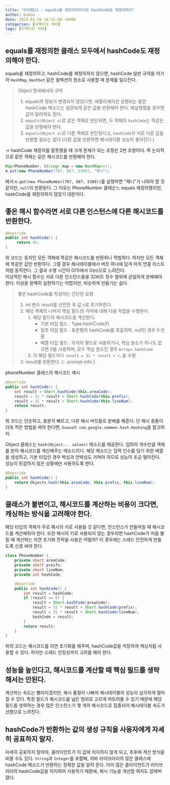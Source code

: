 ```yaml
---
title: "아이템11 : equals를 재정의하려거든 hashCode도 재정의하라"
author: bumoo
date: 2023-01-28 18:51:00 +0900
categories: [이펙티브 자바]
tags: [이펙티브 자바]
---
```



## equals를 재정의한 클래스 모두에서 hashCode도 재정의해야 한다.
equals를 재정의하고, hashCode를 재정의하지 않으면, hashCode 일반 규약을 어기어 `HashMap`, `HashSet` 같은 컬렉션의 원소로 사용할 때 문제를 일으킨다.

> Object 명세에서의 규약
> 1. equals의 정보가 변경되지 않았다면, 애플리케이션 실행되는 동안 hashCode 메소드는 일관되게 같은 값을 반환해야 한다. 재실행했을 경우엔 값이 달라져도 된다.
> 2. `equals(Object o)`로 같은 객체로 판단되면, 두 객체의 `hashCode`는 똑같은 값을 반환해야 한다.
> 3. `equals(Object o)`로 다른 객체로 판단된다고, `hashCode`가 서로 다른 값을 반환할 필요는 없다.(다른 값을 반환하면 해시테이블 성능이 좋아진다.)

→ hashCode 재정의를 잘못했을 때 크게 문제가 되는 조항은 2번 조항이다. 즉 논리적으로 같은 객체는 같은 해시코드를 반환해야 한다.

```java
Map<PhoneNumber, String> map = new HashMap<>();
m.put(new PhoneNumber(707, 867, 5309), "제니");
```
에서 `m.get(new PhoneNumber(707, 867, 5309))`를 실행하면 "제니"가 나와야 할 것 같지만, `null`이 반환된다.
그 이유는 PhoneNumber 클래슨느 equals 재정의했지만, hashCode를 재정의하지 않았기 대문이다.

## 좋은 해시 함수라면 서로 다른 인스턴스에 다른 해시코드를 반환한다.

```java
@Override
public int hashCode() {
     return 42; 
}
```
위 코드는 동치인 모든 객체에 똑같은 해시코드를 반환하니 적법하다. 하지만 모든 객체에 똑같은 값만 반환하다.
그럴 경우 해시테이블에서 버킷 하나에 담겨 마치 연결 리스트처럼 동작한다. 그 결과 수행 시간이 O(1)에서 O(n)으로 느려진다.
<br>
이상적인 해시 함수는 서로 다른 인스턴스들을 32비트 정수 범위에 균일하게 분배해야 한다.
이상을 완벽히 실현하기는 어렵지만, 비슷하게 만들기는 쉽다.


> 좋은 hashCode를 작성하는 간단한 요령
>    1. int 변수 result를 선언한 후 값 c로 초기화한다.
>    2. 해당 객체의 나머지 핵심 필드(f) 각각에 대해 다음 작업을 수행한다.
>        1. 해당 필드의 해시코드를 계산한다.
>           - 기본 타입 필드 : Type.hashCode(f)
>            - 참조 타입 필드 : 표준형의 hashCode를 호출하며, null인 경우 0 반환
>            - 배열 타입 필드 : 각각의 필드로 사용하거나, 핵심 원소가 하나도 없으면 0을 사용하며, 모두 핵심 원소인 경우 `Arrays.hashCode`
>        2. 각 해당 필드마다 `result = 31 * result + c;`를 수행
>   3. result를 반환한다.
{: .prompt-info }

phoneNumber 클래스의 해시코드 예시
```java
@Override
public int hashCode() {
    int result = Short.hashCode(this.areaCode);
    result = 31 * result + Short.hashCode(this.prefix);
    result = 31 * result + Short.hashCode(this.lineNum);
    return result;
}
```
위 코드는 단순하고, 충분히 빠르고, 다른 해시 버킷들로 분배를 해준다. 단 해시 충돌이 더욱 적은 방법을 써야 한다면, `Guava의 com.google.common.hash.Hashing`을 참고하자.

Object 클래스는 `hash(Object... values)` 메소드를 제공한다. 임의의 개수만큼 객체를 받아 해시코드를 계산해주는 메소드이다.
해당 메소드는 입력 인수를 담기 위한 배열을 생성하고, 기본 타입인 경우 박싱과 언박싱도 거쳐야 하므로 성능이 조금 떨어진다.
성능이 민감하지 않은 상황에만 사용하도록 한다.

```java
@Override
public int hashCode() {
    return Objects.hash(this.areaCode, this.prefix, this.lineNum);
}
```

## 클래스가 불변이고, 해시코드를 계산하는 비용이 크다면, 캐싱하는 방식을 고려해야 한다.

해당 타입의 객체가 주로 해시의 키로 사용될 것 같다면, 인스턴스가 만들어질 때 해시코드를 계산해둬야 한다. 
또한 해시의 키로 사용되지 않는 경우라면 hashCode가 처음 불릴 때 계산하는 지연 초기화 전략을 사용은 어떨까? 이 경우에는 스레드 안전하게 만들도록 신경 써야 한다.

```java
class PhoneNumber {
    private short areaCode;
    private short preifx;
    private short lineNum;
    private int hashCode;

    @Override
    public int hashCode() {
        int result = hashCode;
        if (result == 0) {
            result = Short.hashCode(areaCode);
            result = 31 * result + Short.hashCode(prefix);
            result = 31 * result + Short.hashCode(lineNum);
            hashCode = result;
        }
        return result;
    }
}
```
위의 코드는 해시코드를 지연 초기화를 해주며, hashCode값을 저장하여 캐싱처럼 사용할 수 있다. 하지만 스레드 안정성까지 고려를 해야 한다.

## 성능을 높인다고, 해시코드를 계산할 때 핵심 필드를 생략해서는 안된다.
계산하는 속도는 빨라지겠지만, 해시 품질이 나빠져 해시테이블의 성능이 심각하게 떨어질 수 있다. 
특정 필드가 해시코드를 넓은 범위로 고르게 퍼뜨려줄 수 있기 때문에 해당 필드를 생략하는 경우 많은 인스턴스가 몇 개의 해시코드로 집중되어 해시테이블 속도가 선형으로 느려진다.

## hashCode가 반환하는 값의 생성 규칙을 사용자에게 자세히 공표하지 말자.
자세히 공표하지 않아야, 클라이언트가 이 값에 의지하지 않게 되고, 추후에 계산 방식을 바꿀 수도 있다. 
`String`과 `Integer`를 포함해, 자바 라이브러리의 많은 클래스에 hashCode 메소드가 반환하는 정확한 값을 알려 준다.
이미 많은 클라이언트가 라이브러리의 hashCode값을 의지하여 사용하기 때문에, 해시 기능을 개선할 여지도 없애버렸다.